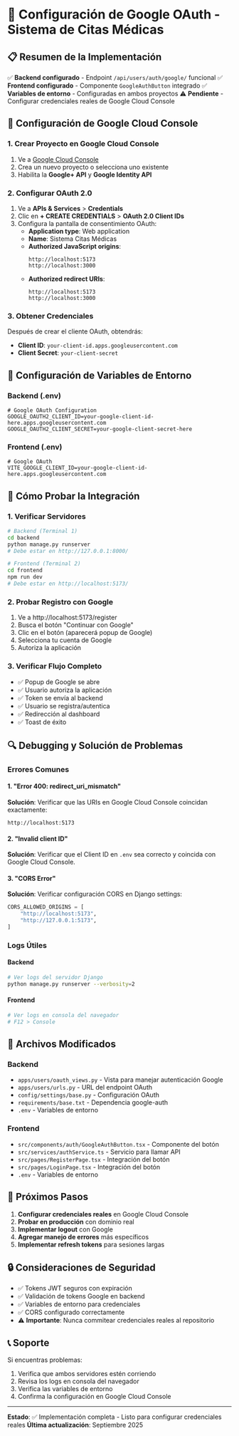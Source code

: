 # 🔐 Configuración de Google OAuth - Sistema de Citas Médicas

## 📋 Resumen de la Implementación

✅ **Backend configurado** - Endpoint `/api/users/auth/google/` funcional
✅ **Frontend configurado** - Componente `GoogleAuthButton` integrado
✅ **Variables de entorno** - Configuradas en ambos proyectos
⚠️ **Pendiente** - Configurar credenciales reales de Google Cloud Console

## 🚀 Configuración de Google Cloud Console

### 1. Crear Proyecto en Google Cloud Console

1. Ve a [Google Cloud Console](https://console.cloud.google.com/)
2. Crea un nuevo proyecto o selecciona uno existente
3. Habilita la **Google+ API** y **Google Identity API**

### 2. Configurar OAuth 2.0

1. Ve a **APIs & Services** > **Credentials**
2. Clic en **+ CREATE CREDENTIALS** > **OAuth 2.0 Client IDs**
3. Configura la pantalla de consentimiento OAuth:
   - **Application type**: Web application
   - **Name**: Sistema Citas Médicas
   - **Authorized JavaScript origins**:
     ```
     http://localhost:5173
     http://localhost:3000
     ```
   - **Authorized redirect URIs**:
     ```
     http://localhost:5173
     http://localhost:3000
     ```

### 3. Obtener Credenciales

Después de crear el cliente OAuth, obtendrás:
- **Client ID**: `your-client-id.apps.googleusercontent.com`
- **Client Secret**: `your-client-secret`

## 🔧 Configuración de Variables de Entorno

### Backend (.env)
```env
# Google OAuth Configuration
GOOGLE_OAUTH2_CLIENT_ID=your-google-client-id-here.apps.googleusercontent.com
GOOGLE_OAUTH2_CLIENT_SECRET=your-google-client-secret-here
```

### Frontend (.env)
```env
# Google OAuth
VITE_GOOGLE_CLIENT_ID=your-google-client-id-here.apps.googleusercontent.com
```

## 🧪 Cómo Probar la Integración

### 1. Verificar Servidores
```bash
# Backend (Terminal 1)
cd backend
python manage.py runserver
# Debe estar en http://127.0.0.1:8000/

# Frontend (Terminal 2)
cd frontend
npm run dev
# Debe estar en http://localhost:5173/
```

### 2. Probar Registro con Google
1. Ve a http://localhost:5173/register
2. Busca el botón "Continuar con Google"
3. Clic en el botón (aparecerá popup de Google)
4. Selecciona tu cuenta de Google
5. Autoriza la aplicación

### 3. Verificar Flujo Completo
- ✅ Popup de Google se abre
- ✅ Usuario autoriza la aplicación
- ✅ Token se envía al backend
- ✅ Usuario se registra/autentica
- ✅ Redirección al dashboard
- ✅ Toast de éxito

## 🔍 Debugging y Solución de Problemas

### Errores Comunes

#### 1. "Error 400: redirect_uri_mismatch"
**Solución**: Verificar que las URIs en Google Cloud Console coincidan exactamente:
```
http://localhost:5173
```

#### 2. "Invalid client ID"
**Solución**: Verificar que el Client ID en `.env` sea correcto y coincida con Google Cloud Console.

#### 3. "CORS Error"
**Solución**: Verificar configuración CORS en Django settings:
```python
CORS_ALLOWED_ORIGINS = [
    "http://localhost:5173",
    "http://127.0.0.1:5173",
]
```

### Logs Útiles

#### Backend
```bash
# Ver logs del servidor Django
python manage.py runserver --verbosity=2
```

#### Frontend
```bash
# Ver logs en consola del navegador
# F12 > Console
```

## 📁 Archivos Modificados

### Backend
- `apps/users/oauth_views.py` - Vista para manejar autenticación Google
- `apps/users/urls.py` - URL del endpoint OAuth
- `config/settings/base.py` - Configuración OAuth
- `requirements/base.txt` - Dependencia google-auth
- `.env` - Variables de entorno

### Frontend
- `src/components/auth/GoogleAuthButton.tsx` - Componente del botón
- `src/services/authService.ts` - Servicio para llamar API
- `src/pages/RegisterPage.tsx` - Integración del botón
- `src/pages/LoginPage.tsx` - Integración del botón
- `.env` - Variables de entorno

## 🎯 Próximos Pasos

1. **Configurar credenciales reales** en Google Cloud Console
2. **Probar en producción** con dominio real
3. **Implementar logout** con Google
4. **Agregar manejo de errores** más específicos
5. **Implementar refresh tokens** para sesiones largas

## 🔒 Consideraciones de Seguridad

- ✅ Tokens JWT seguros con expiración
- ✅ Validación de tokens Google en backend
- ✅ Variables de entorno para credenciales
- ✅ CORS configurado correctamente
- ⚠️ **Importante**: Nunca commitear credenciales reales al repositorio

## 📞 Soporte

Si encuentras problemas:
1. Verifica que ambos servidores estén corriendo
2. Revisa los logs en consola del navegador
3. Verifica las variables de entorno
4. Confirma la configuración en Google Cloud Console

---

**Estado**: ✅ Implementación completa - Listo para configurar credenciales reales
**Última actualización**: Septiembre 2025